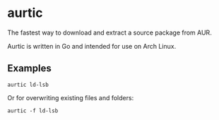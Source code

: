 aurtic
======

The fastest way to download and extract a source package from AUR.

Aurtic is written in Go and intended for use on Arch Linux.


Examples
--------

`aurtic ld-lsb`

Or for overwriting existing files and folders:

`aurtic -f ld-lsb`


